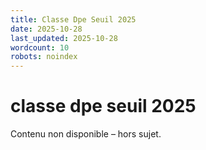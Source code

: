 ```yaml
---
title: Classe Dpe Seuil 2025
date: 2025-10-28
last_updated: 2025-10-28
wordcount: 10
robots: noindex
---
```


# classe dpe seuil 2025

Contenu non disponible – hors sujet.